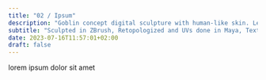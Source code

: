 ```yaml
---
title: "02 / Ipsum"
description: "Goblin concept digital sculpture with human-like skin. Learned a lot of quick tips and look development."
subtitle: "Sculpted in ZBrush, Retopologized and UVs done in Maya, Textured in Mari, Rendered using Arnold."
date: 2023-07-16T11:57:01+02:00
draft: false
---
```


lorem ipsum dolor sit amet